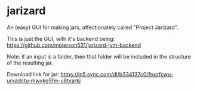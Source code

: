 # jarizard
An (easy) GUI for making jars, affectionately called "Project Jarizard".

This is just the GUI, with it's backend being: https://github.com/mpierson531/jarizard-jvm-backend

Note: if an input is a folder, then that folder will be included in the structure of the resulting jar.

Download link for jar: https://ln5.sync.com/dl/b334137c0/fexzfcwu-urxadctu-mwxkg5fm-u8txarkj
